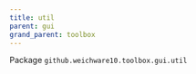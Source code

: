 ```yaml
---
title: util
parent: gui
grand_parent: toolbox
---
```

Package `github.weichware10.toolbox.gui.util`
